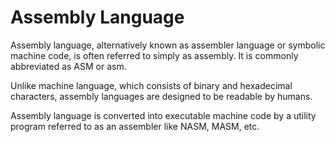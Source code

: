 # Assembly Language







Assembly language, alternatively known as assembler language or symbolic machine code, is often referred to simply as assembly. It is commonly abbreviated as ASM or asm.



Unlike machine language, which consists of binary and hexadecimal characters, assembly languages are designed to be readable by humans.

Assembly language is converted into executable machine code by a utility program referred to as an assembler like NASM, MASM, etc.